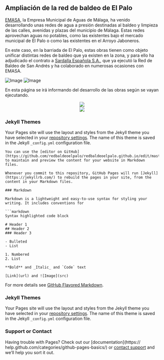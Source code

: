 ## Ampliación de la red de baldeo de El Palo
[EMASA](https://www.emasa.es/), la Empresa Municipal de Aguas de Málaga, ha venido desarrollando unas redes de agua a presión destinadas al baldeo y limpieza de las calles, avenidas y plazas del municipio de Málaga. Estas redes aprovechan  aguas no potables, como las existentes bajo el mercado municipal de El Palo o como las existentes en el Arroyo Jaboneros.

En este caso, en la barriada de El Palo, estas obras tienen como objeto unificar distintas redes de baldeo que ya existen en la zona, y para ello ha adjudicado el contrato a [Sardalla Española S.A.](http://www.sardesa.com/), que ya ejecutó la Red de Baldeo de San Andrés y ha colaborado en numerosas ocasiones con EMASA. 


![Image](https://lh3.googleusercontent.com/0J_Pnj8GA1IwhmldnFuxN4_2Dhsb6e0FEBKUiPJXoB8NMnAqBbxgPf25ZAW-ns18eRYxf1Q64P3rWL77WgcRymD8iW4NL_ddtT15Ka9Gsr40gLgdl4RupByfZ_lflZA6LWoMqAMhOlW56H5su6PABtL0v5jOBX9oNk8L29PV-e_oW9tXB8ZT5gBNrtmLoBgjGEGiI6rrZoRiGcRWUeZ8Ul0nktWe660uZ2sRmXCXyeIBeDei_ISQa00yfO6WgNF6GcN5_GcjGLcsYtS1kvd9p6Ct1juriK3TW32FwpRcgcDHD1MePcu8ltH7CuhjzMmI2rmaqTckChh1R4sYf9Jlxq5iwsBusRQxvNCim_66rso3OYTDA4Fh3vwGyr-eM1sfU3jAEYNoo18y23n8de_prpIi88FpSKBGtL4TLOXOvRVvDqGsg-Fg2aNU1lOpPvBVSStN6RERKWf3zw2xBJMU3SvTFoSRaFPFqtS8ggYGGui4A7cdJ18-3soK1bfef-9w8k5ZSjNYKmFyX2K_PrvEJCcnvyw0QyQ-mqXIvLardxtU0MQzpxNKOMoVpnZeo81JGVCpdeqPuyrQX5p-3Q68IE48g0f6GMaQbugZzA=w133-h83-no)   ![Image](https://www.emasa.es/wp-content/themes/twentyeleven/img/34.png)

En esta página se irá informando del desarrollo de las obras según se vayan ejecutando.

<div style="text-align:center"><img src ="https://lh3.googleusercontent.com/94rGAGMT_M3R_rURpqyZaFKVD7ma5IoT32nM4EZhWYVLpviS-cKK3y_8LJYvxftRdqsfctdePSrZR4-gNO0kZtgJahjZmY-7YbuMNo2A8YgSHJtBfDKW_Iq269x_9SMF4xdUy_X9C1qcSJ7jB6WAAYqBn0RlJUpHJTYl4G8RoHdZuPFzUDVV-D6pw3vEHlBGGDMAPGhvwUc-lv4EaxN8Zs5mGgDiGOK0V-UlXZm7c_SQOHdZniYzofTr1hEWG_fC0ujfxyjyCr1U2JZ4bk960xUrmPSsDzrLNUyvnHOnnt2ZSVsMOUuxUcmxaEnghSig6R0leOzCIsWb1hj0Mj7ypF8W6ssZ_cICCRWV6Yq7U6z9Q2CuVpYdS-nRwnrzw0oHG4Y7QpjdWW_W35gzw5cYq73g9DivBUoGIqWeGDA0Ss5CjoIcqxSKFYiQciVM7cHAznyhJw_npp6-L0eu8OEj89UyzCGvfOE_2DhBTA-4nBZzsQ8s-b3flRpPXi-8Wp_NNHTRqnNIfytfGmvan2gAopM_4XaGhMxRShTivxI1xbwPGcoHB_mi_he-D6rsjUbBUeNduaWGSApo4pC9zQ93pKgpp0HhSy4gokv0rw=s250-k-rw-no" /></div> <div style="text-align:center"><img src ="https://www.emasa.es/wp-content/themes/twentyeleven/img/34.png" /></div>


### Jekyll Themes

Your Pages site will use the layout and styles from the Jekyll theme you have selected in your [repository settings](https://github.com/redbaldeoelpalo/redbaldeoelpalo.github.io/settings). The name of this theme is saved in the Jekyll `_config.yml` configuration file.

```
You can use the [editor on GitHub](https://github.com/redbaldeoelpalo/redbaldeoelpalo.github.io/edit/master/index.md) to maintain and preview the content for your website in Markdown files.

Whenever you commit to this repository, GitHub Pages will run [Jekyll](https://jekyllrb.com/) to rebuild the pages in your site, from the content in your Markdown files.

### Markdown

Markdown is a lightweight and easy-to-use syntax for styling your writing. It includes conventions for

```markdown
Syntax highlighted code block

# Header 1
## Header 2
### Header 3

- Bulleted
- List

1. Numbered
2. List

**Bold** and _Italic_ and `Code` text

[Link](url) and ![Image](src)
```

For more details see [GitHub Flavored Markdown](https://guides.github.com/features/mastering-markdown/).

### Jekyll Themes

Your Pages site will use the layout and styles from the Jekyll theme you have selected in your [repository settings](https://github.com/redbaldeoelpalo/redbaldeoelpalo.github.io/settings). The name of this theme is saved in the Jekyll `_config.yml` configuration file.

### Support or Contact

Having trouble with Pages? Check out our [documentation](https://
help.github.com/categories/github-pages-basics/) or [contact support](https://github.com/contact) and we’ll help you sort it out.
